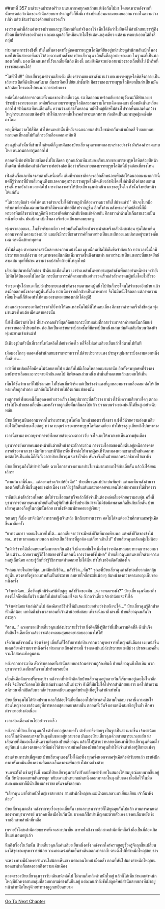 ##บทที่ 357 มาด้วยจุดประสงค์ร้าย
บนนภากาศทุกคนล้วนแย่งชิงกันไปมา โดยเฉพาะหลังจากที่นักพรตก่อกำเนิดของสำนักสยบธารปรากฏตัวก็ยิ่งมีเงาร่างบิดเบือนมากมายเผยออกมาจากในความว่างเปล่า แล้วเข้ามาร่วมวงด้วยอย่างรวดเร็ว

เงาร่างเหล่านี้ล้วนอำพรางปราณและรูปลักษณ์ที่แท้จริงเอาไว้ เห็นได้ชัดว่าไม่ยินดีให้สำนักสยบธารรู้ถึงตัวตนที่แท้จริงของตัวเอง และมองดูแล้วก็เหมือนว่าไม่ใช่แค่คนกลุ่มเดียว แต่สามารถแบ่งออกได้ถึงสี่กลุ่ม!

ท่ามกลางการช่วงชิงนี้ ทันใดนั้นดวงตาทั้งคู่ของบรรพบุรุษโลหิตที่ยืนอยู่หน้าประตูสำนักพลันเบิกโพลง เผยให้เห็นสายตาที่แฝงไว้ด้วยความบ้าคลั่งของป๋ายเสี่ยวฉุน เถี่ยตั้นคือลูกชายของเขา ในฐานะที่เป็นพ่อของเถี่ยตั้น มองเห็นคนเหล่านี้รังแกเถี่ยตั้นถึงเพียงนี้ แถมยังคิดจะแย่งเอายาม่วงของเถี่ยตั้นไป มีหรือที่เขาจะยอมทนได้!

“ไสหัวไป!!” ป๋ายเสี่ยวฉุนคำรามเสียงดัง เสียงคำรามของเขาดังผ่านร่างของบรรพบุรุษโลหิตจึงกลายเป็นเสียงระเบิดที่ดังเกินอสนีบาต สั่นสะเทือนไปยันเก้าชั้นฟ้า มือขวาของบรรพบุรุษโลหิตยกขึ้นกำเป็นหมัดแล้วต่อยโครมลงไปบนนภากาศอย่างแรง

หมัดนี้ปลดปล่อยจากตบะทั้งหมดของป๋ายเสี่ยวฉุน ระเบิดออกมาพร้อมกับยาอายุวัฒนะวิถีฟ้าและยาวัชระมิวางวายของเขา อาศัยเรือนกายบรรพบุรุษโลหิตสะสมความโกรธเคืองของเขา เมื่อหมัดนั้นเหวี่ยงออกไป ฟ้าดินสะเทือนเลือนลั่น ความว่างเปล่าสั่นคลอน หมัดใหญ่ยักษ์ไม่ต่างไปจากพื้นแผ่นดินกว้างใหญ่กระแทกลงบนท้องฟ้า ทำให้นภากาศสั่นไหวคล้ายจะแตกทลาย ก่อเกิดเป็นลมพายุคลุ้มคลั่งซัดถาโถม

พายุนี้พัดกวาดไปสี่ทิศ ทำให้คนเหล่านั้นที่หวังจะฉกฉวยผลประโยชน์พากันหน้าเผือดสี รีบถอยหลบ หลายคนที่หลบไม่ทันก็กระอักเลือดออกมาทันที

ส่วนงูบินตัวนั้นที่เข้ามาใกล้พอดีก็ถูกหมัดของป๋ายเสี่ยวฉุนกระแทกลงบนร่างอย่างจัง มันร้องคำรามแหบโหย ลนลานถอยกรูดออกไป

ตลอดทั้งท้องฟ้าเงียบสงัดลงไปในบัดดล ทุกคนล้วนหันมามองเรือนกายของบรรพบุรุษโลหิตด้วยสีหน้าตื่นเต้น ทั้งยังมีคนกำลังวิเคราะห์อย่างต่อเนื่องว่าเรือนกายของบรรพบุรุษโลหิตนี้มีจุดอ่อนที่ตรงไหน

เฟิงเสินจื่อและหันจงสบตากันหนึ่งครั้ง เดิมทีพวกเขาคิดจะรออีกสักหน่อยเพื่อล่อให้คนออกมามากกว่านี้ แต่ก็รู้ว่าการที่ป๋ายเสี่ยวฉุนถึงขนาดควบคุมร่างบรรพบุรุษโลหิตเพียงลำพังโดยไม่คำนึงถึงค่าตอบแทนเช่นนี้ หากยังถ่วงเวลาต่อไป เกรงว่าคงจะทำให้ป๋ายเสี่ยวฉุนตำหนิพวกเขาอยู่ในใจ ดังนั้นจึงพยักหน้าให้แก่กัน

“ได้เวลายุติแล้ว ต่อให้คนบางส่วนจะไม่ได้ปรากฏตัวก็ต้องหวาดผวากันไปบ้างแล้ว!” หันจงโบกมือ พริบตาเดียวชั้นเมฆบนท้องฟ้าก็มีพระอาทิตย์สีดำปรากฏขึ้น อีกทั้งด้านหลังพระอาทิตย์สีดำนี้ก็มีพระอาทิตย์สีขาวปรากฏอีกที พระอาทิตย์ขาวดำทับซ้อนเข้าด้วยกัน อีกาขาวดำด้านในก็ผสานรวมเป็นหนึ่งเดียวกัน มันเบิกตาเบิกโพลง กรีดร้องเสียงแหลมบาดหู

พุ่งพรวดออกมา...ในชั่วพริบตาเดียว พร้อมกันนั้นเสียงหัวเราะน่าสะพรึงกลัวดังสะท้อน หุ่นไล่กาเดินออกมาจากในความว่างเปล่า แถมยังมีกระบี่เขาสวรรค์ที่กลายร่างเป็นแสงสีทองแลบปลาบอยู่ระหว่างชั้นเมฆ ตรงดิ่งเข้าหาทุกคน

ยังไม่สิ้นสุด ค่ายกลของสำนักสยบธารก่อนหน้านี้มองดูเหมือนเปิดใช้เต็มขีดจำกัดแล้ว ทว่าเวลานี้เมื่อมีประกายแสงเปล่งวาบ อานุภาพของมันกลับเพิ่มพรวดขึ้นถึงสามเท่า กลายร่างมาเป็นแสงกระบี่ขนาดยักษ์สามเล่ม ทุกที่ที่ผ่าน ความว่างเปล่าก็คล้ายมีไฟลุกไหม้

เสียงกัมปนาทดังกึกก้อง ฟ้าดินสะเทือนไหว เงาร่างเหล่านั้นพยายามสุดกำลังเพื่อถอยร่นหนีห่าง ทว่ายังไม่ทันได้บินออกไปไกลนัก กระบี่เขาสวรรค์ก็ตามมาทันอย่างรวดเร็วแล้วสังหารคนผู้หนึ่งโดยไม่รั้งรอ

ร่างของหุ่นไล่กาเองก็เปล่งประกายแสงน่าพิศวง พอตามคนผู้หนึ่งไปทันก็กระโจนใส่ร่างของอีกฝ่าย แล้วลงมือถลกหนังของคนผู้นั้นทันใด ทว่าเนื่องจากอีกฝ่ายเป็นภาพมายา จึงไม่มีหนังให้ถลก แต่ภาพความเหี้ยมโหดนี้ก็ยังคงทำให้คนมองขนพองสยองเกล้าได้อยู่ดี!

ส่วนแสงของพระอาทิตย์ขาวดำก็ยิ่งทำให้คนเหล่านั้นไม่มีที่ให้หลบเลี่ยง อีกาขาวดำรวดเร็วถึงขีดสุด พุ่งผ่านตรงไหนต้องมีคนตายตรงนั้น

นี่ยังไม่ถือว่าเท่าไหร่ ที่น่าหวาดกลัวที่สุดก็คือแสงกระบี่สามเล่มที่กลายร่างมาจากค่ายกลนั้นกลับแผ่กระจายออกไปรอบด้าน ก่อเกิดเป็นตาข่ายกระบี่สามชั้นที่มีกระบี่บินหนึ่งแสนเล่มตัดสลับกันบนท้องฟ้าพุ่งทะยานเข้าเข่นฆ่า!

มีเพียงงูบินตัวนั้นที่เวลานี้หนีเตลิดไปอย่างว่องไว หลี่จื่อโม่แค่นเสียงเย็นแล้วไล่ตามไปทันที

เมื่อมองไกลๆ ตลอดทั้งสำนักสยบธารแพรวพราวไปด้วยประกายแสง ประดุจบุปผากระบี่งดงามดอกหนึ่งที่ผลิบาน...

ทว่าที่น่าแปลกก็คือมีคนไม่น้อยตายไป แต่กลับไม่มีเลือดไหลออกมามากนัก อีกทั้งศพทุกศพที่ร่วงลงมายังพร่าเลือนและกระจายตัวกันออกไป มีเพียงคนส่วนหนึ่งเท่านั้นที่พอตายแล้วเผยศพให้เห็น

เห็นได้ชัดว่าพวกที่ไม่มีซากศพ ไม่ใช่คนที่แท้จริง แต่เป็นร่างจำแลงที่ถูกหลอมมาจากเลือดลม ต่อให้เสียหายหรือถูกทำลาย แต่กลับไม่ได้ทำร้ายไปถึงแก่นแท้ของมัน

เหตุการณ์ทั้งหมดนี้สิ้นสุดลงอย่างรวดเร็ว เมื่อบุปผากระบี่สลัวราง ยาม่วงไร้ซึ่งความเสียหายใดๆ ตกลงเข้าไปในปากของเถี่ยตั้นและหลังจากถูกเถี่ยตั้นกลืนลงไปแล้ว ปราณบนร่างของมันก็ไต่ขึ้นสูงอย่างฉับพลัน

ป๋ายเสี่ยวฉุนบินออกมาจากในร่างบรรพบุรุษโลหิต ใบหน้าของเขาซีดขาว แฝงไว้ด้วยความอ่อนเพลีย ต่อให้เป็นพลังของโอสถคู่ ทว่าควบคุมร่างของบรรพบุรุษโลหิตคนเดียว ทำให้เขาสูญเสียพลังไปมหาศาล

เวลานี้เขามองพวกบุรพาจารย์ทั้งหลายด้วยดวงตาวาววับ จงใจเผยให้พวกเขาเห็นความขุ่นเคือง

บุรพาจารย์หลายคนมองหน้ากันด้วยสีหน้ากระอักกระอ่วน การรวมโอสถของเถี่ยตั้นอยู่เหนือการคาดการณ์ของพวกเขา เดิมทีพวกเขามีวิธีการอื่นที่จะล่อให้พวกผู้คนที่จับตามองพวกเขาตาเป็นมันออกมา แต่ต่อให้เป็นเช่นนี้ก็ยังกังวลว่าป๋ายเสี่ยวฉุนจะเข้าใจผิด หันจงจึงเป็นฝ่ายออกหน้าอธิบายให้เขาฟัง

ป๋ายเสี่ยวฉุนถึงได้ทำท่าฮึดฮัด ฉวยโอกาสทวงเอาผลประโยชน์มากมายมาให้กับเถี่ยตั้น แล้วถึงได้ยอมเลิกรา

“ตาแก่พวกนี้นี่นะ...แต่ละคนช่างเจ้าเล่ห์ยิ่งนัก!” ป๋ายเสี่ยวฉุนเบ้ปากบ่นพึมพำ แต่พอเห็นพลังอำนาจของเถี่ยตั้นที่เพิ่มขึ้นสูงอย่างต่อเนื่อง เขาก็ยิ่งรู้สึกตื่นเต้นและรอคอยจนยอมให้อภัยพวกเขาได้ชั่วคราว

ราชันย์แห่งสัตว์รวมโอสถ ต่อให้รวมโอสถสำเร็จแล้วก็ยังจำเป็นต้องหล่อเลี้ยงด้วยความอบอุ่น ครั้งนี้บุรพาจารย์หลายคนมาช่วยกันเป็นผู้พิทักษ์เพื่อรับประกันว่าจะไม่มีข้อผิดพลาดเกิดขึ้นกับเถี่ยตั้น ป๋ายเสี่ยวฉุนเองก็อยู่ในกลุ่มนั้นด้วย เขานั่งขัดสมาธิรอคอยอยู่เงียบๆ

รอเฉยๆ ก็เบื่อ เขาจึงนึกถึงทารกหญิงเจินหลิง นึกถึงยาทวนธารา อดไม่ได้จนต้องเริ่มศึกษาและครุ่นคิดขึ้นมาอีกครั้ง

“ยาทวนธารา หลอมในกายไม่ได้...นอกเสียจากว่าจะมีพลังชีวิตที่มากเพียงพอ แต่พลังชีวิตของข้าไม่พอ...ทว่าหากหลอมภายนอก แม้จะเป็นวิธีการที่ถูกต้องแต่ก็ยากเกินไป” ป๋ายเสี่ยวฉุนกลัดกลุ้มไม่น้อย

“แม้ว่าข้าจะได้เลือดหยดหนึ่งมาจากเจินหลิง จึงมีความมั่นใจเพิ่มขึ้นว่าจะต้องหลอมยาทวนธาราออกมาได้ แต่ว่า...ด้วยความรู้วิถีโอสถของข้าในตอนนี้ เกรงว่าคงยังไม่พอ” ป๋ายเสี่ยวฉุนถอนหายใจด้วยความหดหู่เล็กน้อย ความรู้สึกที่ว่ารู้วิธีการแต่ทำออกมาไม่ได้นั้น ทำให้เขาอึดอัดคับข้องใจ

“หลอมภายในง่ายที่สุด...แค่มีพลังชีวิต...พลังชีวิต...หืม?” ขณะที่ป๋ายเสี่ยวฉุนกำลังห่อเหี่ยวกลัดกลุ้มอยู่นั้น ดวงตาทั้งคู่ของเขาพลันเป็นประกาย ลมหายใจถี่กระชั้นน้อยๆ ก้มหน้าลงกวาดตามองถุงเก็บของหนึ่งครั้ง

“เจ้าเต่าน้อย...คือวัตถุนิจนิรันดร์มิดับสูญ พลังชีวิตของมัน...น่าจะพอกระมัง?” ป๋ายเสี่ยวฉุนนึกมาถึงตรงนี้ใจก็พลันสั่นรัว แต่กลับไม่กล้าเปิดเผยโจ่งแจ้ง กังวลว่าเดี๋ยวเจ้าเต่าน้อยจะจับได้

“เจ้าเต่าน้อยเจ้าเล่ห์เกินไป ต้องคิดหาวิธีทำให้มันยอมช่วยอย่างว่าง่ายถึงจะได้...” ป๋ายเสี่ยวฉุนรู้สึกปวดหัวเล็กน้อย เขาคิดถึงช่วงเวลาตอนที่เจ้าเต่าน้อยยังสลบ เพิ่งจะนึกมาถึงตรงนี้ ป๋ายเสี่ยวฉุนพลันใจกระตุก

“สลบ...” ดวงตาของป๋ายเสี่ยวฉุนเปล่งประกายชั่วร้าย ยิ่งคิดก็ยิ่งรู้สึกว่านี่เป็นความคิดที่ดี ดังนั้นจึงตัดสินใจเด็ดเดี่ยวแล้วว่าจะต้องหลอมสุดยอดยาสลบออกมาให้ได้!

เจ็ดวันหลังจากนั้น ช่วงเช้าตรู่ เถี่ยตั้นที่ได้รับการปกป้องจากพวกบุรพาจารย์ใหญ่พลันลืมตา เงยหน้าขึ้นแผดเสียงคำรามยาวหนึ่งครั้ง ท่ามกลางเสียงคำรามนี้ ร่างของมันเปล่งประกายแสงสีม่วง ปราณและคลื่นรวมโอสถระเบิดตูมตาม

หลังจากการระเบิด สัตว์รบตลอดทั้งสำนักสยบธารล้วนคำรามกู่ก้องยินดี ป๋ายเสี่ยวฉุนยิ่งฮึกเหิม พวกบุรพาจารย์เองก็พากันจากไปพร้อมรอยยิ้ม

เถี่ยตั้นคึกคักกระปรี้กระเปร่า หลังจากที่ทำตัวติดกับป๋ายเสี่ยวฉุนอยู่หลายวันก็เริ่มทนอยู่เฉยไม่ไหวอีกครั้ง จึงมักจะวิ่งออกไปเที่ยวเล่นข้างนอกเป็นประจำ ยังดีที่มันไม่ได้ไปจากสำนักสยบธาร แค่ไปทำความสนิทสนมใกล้ชิดกับพวกสัตว์รบเพศเมียและลูกศิษย์หญิงที่อยู่ในสำนักเท่านั้น

ป๋ายเสี่ยวฉุนไม่ได้ห้ามปราม และก็ปล่อยให้เถี่ยตั้นออกไปเที่ยวเล่นได้ตามใจชอบ เวลานี้ความสนใจส่วนใหญ่ของเขาล้วนอยู่ที่การหลอมสุดยอดยาสลบนั่น ตลอดทั้งวันจึงเอาแต่นั่งสมาธิอยู่ในถ้ำ ศึกษาตำรายาอย่างต่อเนื่อง

เวลาสองเดือนผ่านไปอย่างรวดเร็ว

หลังจากที่ป๋ายเสี่ยวฉุนแก้ไขตำรับยาอยู่หลายครั้ง ตำรับยาจึงค่อยๆ เป็นรูปเป็นร่างมากขึ้น เจ้าเต่าน้อยเองก็โผล่หัวออกมาจากในถุงเก็บของอยู่หลายรอบ มันมองป๋ายเสี่ยวฉุนด้วยสายตาระแวงสงสัย น่าเสียดายที่มันมองไม่เห็นความคิดของป๋ายเสี่ยวฉุน แล้วก็ไม่รู้ด้วยว่าหลายเดือนมานี้ป๋ายเสี่ยวฉุนคิดอะไรอยู่กันแน่ แต่ดวงตาแดงก่ำที่แฝงไว้ด้วยความบ้าคลั่งของป๋ายเสี่ยวฉุนก็ทำให้เจ้าเต่าน้อยรู้สึกทะแม่งๆ

ส่วนด้านการบำเพ็ญตบะ ป๋ายเสี่ยวฉุนเองก็ไม่ได้ละทิ้ง ทุกครั้งนอกจากครุ่นคิดถึงตำรับยาแล้ว เขายังฝึกคาถาหันเหมินเลี้ยงความคิดและเอ็นคงกระพันอย่างไม่ขาดช่วงด้วย

จนกระทั่งถึงเช้าตรู่วันนี้ ขณะที่ป๋ายเสี่ยวฉุนกำลังปรับเปลี่ยนตำรับยาในสมองให้สมบูรณ์แบบมากขึ้นอยู่นั้น สีหน้าของเขาพลันกระตุก หยิบเอาแผ่นหยกแผ่นหนึ่งออกมาจากในถุงเก็บของ เมื่อถือไว้ในมือ สมองของเขาก็มีน้ำเสียงแก่ชราของหันจงดังลอยมา

“เสี่ยวฉุน มาที่ตำหนักใหญ่เขาสยบธาร สามสำนักใหญ่ของแม่น้ำตอนกลางมาเยี่ยมเยียน เจ้าก็มาฟังด้วย”

ป๋ายเสี่ยวฉุนตะลึง หลังจากจบเรื่องของเถี่ยตั้น เขาและบุรพาจารย์ก็ได้พูดคุยกันไปแล้ว ตามการคาดเดาของพวกบุรพาจารย์ พวกคนที่ลงมือในวันนั้น บางคนก็ฝึกบำเพ็ญตบะด้วยตัวเอง บางคนก็มาหยั่งเชิงจากอีกสามสำนักที่เหลือ

เพราะยังไงซะสำนักสยบธารเพิ่งจะสถาปนาขึ้น การหยั่งเชิงจากอีกสามสำนักที่เหลือจึงถือเป็นที่ต้องเกิดขึ้นแน่นอนอยู่แล้ว

นึกถึงเรื่องในวันนั้น ป๋ายเสี่ยวฉุนก็แค่นเสียงเย็นหนึ่งครั้ง หลังจากใคร่ครวญอยู่ชั่วครู่จึงลุกขึ้นเปลี่ยนมาใส่ชุดของบุรพาจารย์น้อย วางมาดเคร่งขรึมเย็นชาเดินออกมาจากถ้ำ ตรงดิ่งไปที่ตำหนักใหญ่สยบธาร

ระหว่างทางมีนักพรตจำนวนไม่น้อยเห็นเขา แต่ละคนใบหน้ามืดคล้ำ ตอนที่หันไปมองตำหนักใหญ่บนยอดเขาต่างก็แสดงออกถึงความแค้นเคือง

ดวงตาของป๋ายเสี่ยวฉุนวาววับ เดินหน้าต่อไป ไม่นานก็มาถึงตำหนักใหญ่ แล้วก็ได้เห็นว่านอกตำหนักใหญ่มีนักพรตสามกลุ่มที่สวมอาภรณ์ต่างกันยืนอยู่ แต่ละคนกำลังขับไล่ลูกศิษย์สำนักสยบธารที่เฝ้าอยู่หน้าตำหนักใหญ่ด้วยท่าทางดูถูกเหยียดหยาม



------


[Go To Next Chapter]( ./32.md)